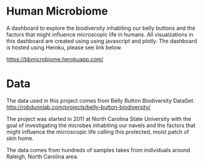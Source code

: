 # Human Microbiome
A dashboard to explore the biodiversity inhabiting our belly buttons and the factors that might influence microscopic life in humans. All visuaizations in this dashboard are created using using javascript and plotly. The dashboard is hosted using Heroku, please see link below.

https://bbmicrobiome.herokuapp.com/

# Data
The data used in this project comes from Belly Button Biodiversity DataSet. http://robdunnlab.com/projects/belly-button-biodiversity/
 
The project was started in 2011 at North Carolina State University with the goal of investigating the microbes inhabiting our navels and the factors that might influence the microscopic life calling this protected, moist patch of skin home.

The data comes from hundreds of samples takes from individuals around Raleigh, North Carolina area.
